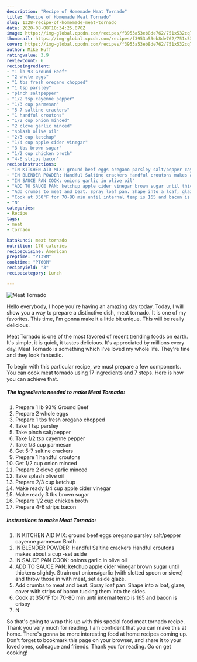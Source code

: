 ```yaml
---
description: "Recipe of Homemade Meat Tornado"
title: "Recipe of Homemade Meat Tornado"
slug: 1328-recipe-of-homemade-meat-tornado
date: 2020-08-08T10:34:25.070Z
image: https://img-global.cpcdn.com/recipes/f3953a53eb8de762/751x532cq70/meat-tornado-recipe-main-photo.jpg
thumbnail: https://img-global.cpcdn.com/recipes/f3953a53eb8de762/751x532cq70/meat-tornado-recipe-main-photo.jpg
cover: https://img-global.cpcdn.com/recipes/f3953a53eb8de762/751x532cq70/meat-tornado-recipe-main-photo.jpg
author: Mike Huff
ratingvalue: 3.9
reviewcount: 6
recipeingredient:
- "1 lb 93 Ground Beef"
- "2 whole eggs"
- "1 tbs fresh oregano chopped"
- "1 tsp parsley"
- "pinch saltpepper"
- "1/2 tsp cayenne pepper"
- "1/3 cup parmesan"
- "5-7 saltine crackers"
- "1 handful croutons"
- "1/2 cup onion minced"
- "2 clove garlic minced"
- "splash olive oil"
- "2/3 cup ketchup"
- "1/4 cup apple cider vinegar"
- "3 tbs brown sugar"
- "1/2 cup chicken broth"
- "4-6 strips bacon"
recipeinstructions:
- "IN KITCHEN AID MIX: ground beef eggs oregano parsley salt/pepper cayenne parmesan Broth"
- "IN BLENDER POWDER: Handful Saltine crackers Handful croutons makes about a cup -set aside"
- "IN SAUCE PAN COOK: onions garlic in olive oil"
- "ADD TO SAUCE PAN: ketchup apple cider vinegar brown sugar until thickens slightly. Strain out onions/garlic (with slotted spoon or sieve) and throw those in with meat, set aside glaze."
- "Add crumbs to meat and beat. Spray loaf pan. Shape into a loaf, glaze, cover with strips of bacon tucking them into the sides."
- "Cook at 350°F for 70-80 min until internal temp is 165 and bacon is crispy"
- "N"
categories:
- Recipe
tags:
- meat
- tornado

katakunci: meat tornado 
nutrition: 170 calories
recipecuisine: American
preptime: "PT39M"
cooktime: "PT60M"
recipeyield: "3"
recipecategory: Lunch

---
```



![Meat Tornado](https://img-global.cpcdn.com/recipes/f3953a53eb8de762/751x532cq70/meat-tornado-recipe-main-photo.jpg)

Hello everybody, I hope you're having an amazing day today. Today, I will show you a way to prepare a distinctive dish, meat tornado. It is one of my favorites. This time, I'm gonna make it a little bit unique. This will be really delicious.



Meat Tornado is one of the most favored of recent trending foods on earth. It's simple, it is quick, it tastes delicious. It's appreciated by millions every day. Meat Tornado is something which I've loved my whole life. They're fine and they look fantastic.


To begin with this particular recipe, we must prepare a few components. You can cook meat tornado using 17 ingredients and 7 steps. Here is how you can achieve that.

<!--inarticleads1-->

##### The ingredients needed to make Meat Tornado:

1. Prepare 1 lb 93% Ground Beef
1. Prepare 2 whole eggs
1. Prepare 1 tbs fresh oregano chopped
1. Take 1 tsp parsley
1. Take pinch salt/pepper
1. Take 1/2 tsp cayenne pepper
1. Take 1/3 cup parmesan
1. Get 5-7 saltine crackers
1. Prepare 1 handful croutons
1. Get 1/2 cup onion minced
1. Prepare 2 clove garlic minced
1. Take splash olive oil
1. Prepare 2/3 cup ketchup
1. Make ready 1/4 cup apple cider vinegar
1. Make ready 3 tbs brown sugar
1. Prepare 1/2 cup chicken broth
1. Prepare 4-6 strips bacon




<!--inarticleads2-->

##### Instructions to make Meat Tornado:

1. IN KITCHEN AID MIX: ground beef eggs oregano parsley salt/pepper cayenne parmesan Broth
1. IN BLENDER POWDER: Handful Saltine crackers Handful croutons makes about a cup -set aside
1. IN SAUCE PAN COOK: onions garlic in olive oil
1. ADD TO SAUCE PAN: ketchup apple cider vinegar brown sugar until thickens slightly. Strain out onions/garlic (with slotted spoon or sieve) and throw those in with meat, set aside glaze.
1. Add crumbs to meat and beat. Spray loaf pan. Shape into a loaf, glaze, cover with strips of bacon tucking them into the sides.
1. Cook at 350°F for 70-80 min until internal temp is 165 and bacon is crispy
1. N




So that's going to wrap this up with this special food meat tornado recipe. Thank you very much for reading. I am confident that you can make this at home. There's gonna be more interesting food at home recipes coming up. Don't forget to bookmark this page on your browser, and share it to your loved ones, colleague and friends. Thank you for reading. Go on get cooking!
